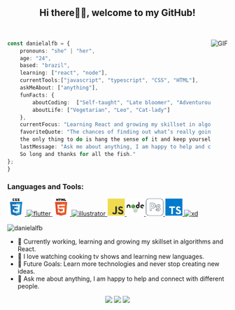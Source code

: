<h2 align="center">Hi there👋🏾, welcome to my GitHub!</h2>

</br>
<p>
<a target="_blank" rel="noopener noreferrer" href="https://cdn.dribbble.com/users/1539273/screenshots/3200990/ballena.gif"><img align="right" height="270px" alt="GIF" src="https://cdn.dribbble.com/users/1539273/screenshots/3200990/ballena.gif" style="max-width:100%;"></a>
</p>

```ts
const danielalfb = {
    pronouns: "she" | "her",
    age: "24",
    based: "brazil",
    learning: ["react", "node"],
    currentTools:["javascript", "typescript", "CSS", "HTML"],
    askMeAbout: ["anything"],
    funFacts: {
        aboutCoding:  ["Self-taught", "Late bloomer", "Adventurous"],
        aboutLife: ["Vegetarian", "Leo", "Cat-lady"]
    },
    currentFocus: "Learning React and growing my skillset in algorithm writing",
    favoriteQuote: "The chances of finding out what’s really going on in the universe are so remote, 
    the only thing to do is hang the sense of it and keep yourself occupied",
    lastMessage: "Ask me about anything, I am happy to help and connect with different people. 
    So long and thanks for all the fish."
};
}
```





<p align="left">

<h3 align="left">Languages and Tools:</h3>
<p align="left">
  <a href="https://www.w3schools.com/css/" target="_blank">
    <img
      src="https://raw.githubusercontent.com/devicons/devicon/master/icons/css3/css3-original-wordmark.svg"
      alt="css3"
      width="40"
      height="40"
    />
  </a>
  <a href="https://flutter.dev" target="_blank">
    <img
      src="https://www.vectorlogo.zone/logos/flutterio/flutterio-icon.svg"
      alt="flutter"
      width="40"
      height="40"
    />
  </a>
  <a href="https://www.w3.org/html/" target="_blank">
    <img
      src="https://raw.githubusercontent.com/devicons/devicon/master/icons/html5/html5-original-wordmark.svg"
      alt="html5"
      width="40"
      height="40"
    />
  </a>
  <a href="https://www.adobe.com/in/products/illustrator.html" target="_blank">
    <img
      src="https://www.vectorlogo.zone/logos/adobe_illustrator/adobe_illustrator-icon.svg"
      alt="illustrator"
      width="40"
      height="40"
    />
  </a>
  <a
    href="https://developer.mozilla.org/en-US/docs/Web/JavaScript"
    target="_blank"
  >
    <img
      src="https://raw.githubusercontent.com/devicons/devicon/master/icons/javascript/javascript-original.svg"
      alt="javascript"
      width="40"
      height="40"
    />
  </a>
  <a href="https://nodejs.org" target="_blank">
    <img
      src="https://raw.githubusercontent.com/devicons/devicon/master/icons/nodejs/nodejs-original-wordmark.svg"
      alt="nodejs"
      width="40"
      height="40"
    />
  </a>
  <a href="https://www.photoshop.com/en" target="_blank">
    <img
      src="https://raw.githubusercontent.com/devicons/devicon/master/icons/photoshop/photoshop-line.svg"
      alt="photoshop"
      width="40"
      height="40"
    />
  </a>
  <a href="https://www.typescriptlang.org/" target="_blank">
    <img
      src="https://raw.githubusercontent.com/devicons/devicon/master/icons/typescript/typescript-original.svg"
      alt="typescript"
      width="40"
      height="40"
    />
  </a>
  <a href="https://www.adobe.com/products/xd.html" target="_blank">
    <img
      src="https://cdn.worldvectorlogo.com/logos/adobe-xd.svg"
      alt="xd"
      width="40"
      height="40"
    />
  </a>
</p>

<p>
  <img
    align="center"
    src="https://github-readme-stats.vercel.app/api/top-langs?username=danielalfb&show_icons=true&locale=en&layout=compact"
    alt="danielalfb"
  />
</p>
<p align="center"><ul><li>🌱  Currently working, learning and growing my skillset in algorithms and React.</li><li>👯 I love watching cooking tv shows and learning new languages.</li><li>🥅 Future Goals: Learn more technologies  and never stop creating new ideas.</li><li>💬 Ask me about anything, I am happy to help and connect with different people.</li></ul><p align="center"><a href="https://twitter.com/dneiela" target="blank"><img src="https://img.shields.io/badge/Twitter-1DA1F2?style=for-the-badge&logo=twitter&logoColor=white"></a> <a href="https://instagram.com/dneiela" target="blank"><img src="https://img.shields.io/badge/Instagram-E4405F?style=for-the-badge&logo=instagram&logoColor=white"></a> <a href="https://linkedin.com/in/danielalfb" target="blank"><img src="https://img.shields.io/badge/LinkedIn-0077B5?style=for-the-badge&logo=linkedin&logoColor=white"></a></p></p>

